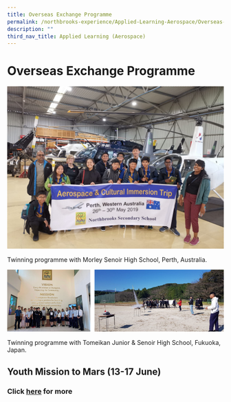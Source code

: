 ```yaml
---
title: Overseas Exchange Programme
permalink: /northbrooks-experience/Applied-Learning-Aerospace/Overseas-Exchange-Programme/
description: ""
third_nav_title: Applied Learning (Aerospace)
---
```


Overseas Exchange Programme
===========================




![](/images/Overseas_Perth.jpeg)

Twinning programme with Morley Senoir High School, Perth, Australia. 





![](/images/OEP.png)

Twinning programme with Tomeikan Junior & Senoir High School, Fukuoka, Japan.


## Youth Mission to Mars (13-17 June)


### Click [here](/Youth-Mission-to-Mars-13-17-June/permalink/) for more